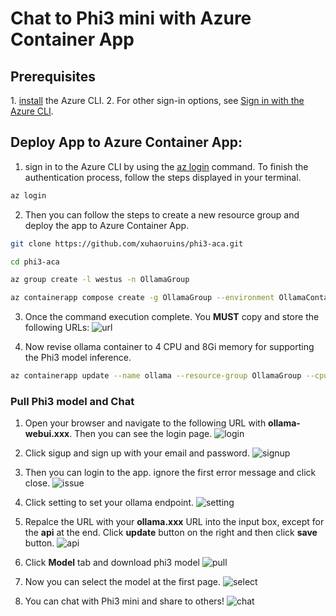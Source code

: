 # Chat to Phi3 mini with Azure Container App

## **Prerequisites**

1. [install](https://learn.microsoft.com/en-us/cli/azure/install-azure-cli) the Azure CLI.
2.  For other sign-in options, see [Sign in with the Azure CLI](https://learn.microsoft.com/en-us/cli/azure/authenticate-azure-cli).


## Deploy App to Azure Container App:

1. sign in to the Azure CLI by using the [az login](https://learn.microsoft.com/en-us/cli/azure/reference-index#az-login) command. To finish the authentication process, follow the steps displayed in your terminal.

```bash
az login
```

2. Then you can follow the steps to create a new resource group and deploy the app to Azure Container App.

```bash
git clone https://github.com/xuhaoruins/phi3-aca.git

cd phi3-aca

az group create -l westus -n OllamaGroup

az containerapp compose create -g OllamaGroup --environment OllamaContainerappEnv --compose-file-path ".\docker-compose.yml"
```

3. Once the command execution complete. You **MUST** copy and store the following URLs:
![url](./asset/url.png)

4. Now revise ollama container to 4 CPU and 8Gi memory for supporting the Phi3 model inference.

```bash
az containerapp update --name ollama --resource-group OllamaGroup --cpu 4 --memory 8Gi
```

### Pull Phi3 model and Chat 

1. Open your browser and navigate to the following URL with **ollama-webui.xxx**. Then you can see the login page.
![login](./asset/1page.png)

2. Click sigup and sign up with your email and password.
![signup](./asset/signup.png)

3. Then you can login to the app. ignore the first error message and click close.
![issue](./asset/issue.png) 

4. Click setting to set your ollama endpoint.
![setting](./asset/setting.png)

5. Repalce the URL with your **ollama.xxx** URL into the input box, except for the **api** at the end. Click **update** button on the right and then click **save** button.
![api](./asset/api.png)

6. Click **Model** tab and download phi3 model
![pull](./asset/pull.png)

7. Now you can select the model at the first page.
![select](./asset/select.png)

8. You can chat with Phi3 mini and share to others!
![chat](./asset/chat.png)


